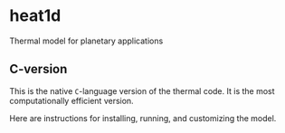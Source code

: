 # heat1d
Thermal model for planetary applications

## C-version
This is the native `C`-language version of the thermal code. It is the most computationally efficient version.

Here are instructions for installing, running, and customizing the model.
